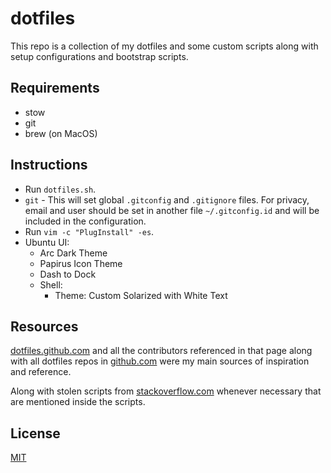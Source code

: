 # dotfiles

This repo is a collection of my dotfiles and some custom scripts along with setup
configurations and bootstrap scripts.

## Requirements

- stow
- git
- brew (on MacOS)

## Instructions

- Run `dotfiles.sh`.
- `git` - This will set global `.gitconfig` and `.gitignore` files. For privacy, email and user should be set in another file `~/.gitconfig.id` and will be included in the configuration.
- Run `vim -c "PlugInstall" -es`.
- Ubuntu UI:
    - Arc Dark Theme
    - Papirus Icon Theme
    - Dash to Dock
    - Shell:
      - Theme: Custom Solarized with White Text

## Resources

[dotfiles.github.com](http://dotfiles.github.com) and all the contributors referenced
in that page along with all dotfiles repos in [github.com](http://github.com) were my
main sources of inspiration and reference.

Along with stolen scripts from
[stackoverflow.com](http://stackoverflow.com) whenever necessary that are mentioned inside the scripts.

## License

[MIT](LICENSE.md)
